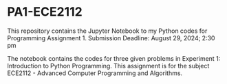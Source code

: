 # PA1-ECE2112
This repository contains the Jupyter Notebook to my Python codes for Programming Assignment 1.
Submission Deadline: August 29, 2024; 2:30 pm

The notebook contains the codes for three given problems in Experiment 1: Introduction to Python Programming.
This assignment is for the subject ECE2112 - Advanced Computer Programming and Algorithms.

